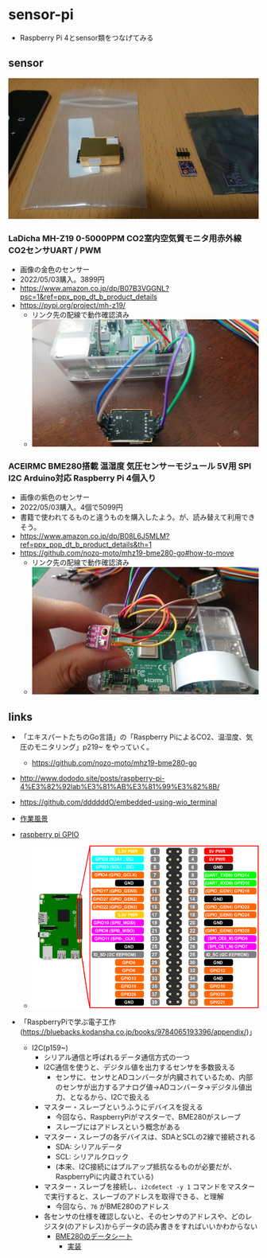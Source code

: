# sensor-pi

- Raspberry Pi 4とsensor類をつなげてみる

## sensor
![](image/sensor.jpg)

### LaDicha MH-Z19 0-5000PPM CO2室内空気質モニタ用赤外線CO2センサUART / PWM
- 画像の金色のセンサー
- 2022/05/03購入。3899円
- https://www.amazon.co.jp/dp/B07B3VGGNL?psc=1&ref=ppx_pop_dt_b_product_details
- https://pypi.org/project/mh-z19/
  - リンク先の配線で動作確認済み
  - ![](image/mh-z19_haisen.jpg)



### ACEIRMC BME280搭載 温湿度 気圧センサーモジュール 5V用 SPI I2C Arduino対応 Raspberry Pi 4個入り
- 画像の紫色のセンサー
- 2022/05/03購入。4個で5099円
- 書籍で使われてるものと違うものを購入したよう。が、読み替えて利用できそう。
- https://www.amazon.co.jp/dp/B08L6J5MLM?ref=ppx_pop_dt_b_product_details&th=1
- https://github.com/nozo-moto/mhz19-bme280-go#how-to-move
  - リンク先の配線で動作確認済み
  - ![](image/bme280_haisen.jpg)


## links
- 「エキスパートたちのGo言語」の「Raspberry PiによるCO2、温湿度、気圧のモニタリング」p219~ をやっていく。
  - https://github.com/nozo-moto/mhz19-bme280-go
- http://www.dododo.site/posts/raspberry-pi-4%E3%82%92lab%E3%81%AB%E3%81%99%E3%82%8B/
- https://github.com/ddddddO/embedded-using-wio_terminal
- [作業風景](https://twitter.com/dddddO60664252/status/1521839460744560641?s=20&t=knhCAdHZW9eIZJTtrOVSxA)

- [raspberry pi GPIO](https://deviceplus.jp/raspberrypi/raspberrypi-gpio/)
  - ![](image/raspberrypi-gpio.png)
- 「RaspberryPiで学ぶ電子工作(https://bluebacks.kodansha.co.jp/books/9784065193396/appendix/)」
  - I2C(p159~)
    - シリアル通信と呼ばれるデータ通信方式の一つ
    - I2C通信を使うと、デジタル値を出力するセンサを多数扱える
      - センサに、センサとADコンバータが内臓されているため、内部のセンサが出力するアナログ値->ADコンバータ->デジタル値出力、となるから、I2Cで扱える
    - マスター・スレーブというふうにデバイスを捉える
      - 今回なら、RaspberryPiがマスターで、BME280がスレーブ
      - スレーブにはアドレスという概念がある
    - マスター・スレーブの各デバイスは、SDAとSCLの2線で接続される
      - SDA: シリアルデータ
      - SCL: シリアルクロック
      - (本来、I2C接続にはプルアップ抵抗なるものが必要だが、RaspberryPiに内蔵されている)
    - マスター・スレーブを接続し、`i2cdetect -y 1` コマンドをマスターで実行すると、スレーブのアドレスを取得できる、と理解
      - 今回なら、`76` がBME280のアドレス
    - 各センサの仕様を確認しないと、そのセンサのアドレスや、どのレジスタ(のアドレス)からデータの読み書きをすればいいかわからない
      - [BME280のデータシート](https://ae-bst.resource.bosch.com/media/_tech/media/datasheets/BST-BME280-DS002.pdf)
        - [実装](https://github.com/nozo-moto/mhz19-bme280-go/blob/master/bme280/bme280.go)
